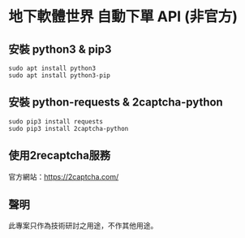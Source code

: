 # 地下軟體世界 自動下單 API (非官方)

## 安裝 python3 & pip3
```shell
sudo apt install python3
sudo apt install python3-pip
```
## 安裝 python-requests & 2captcha-python
```shell
sudo pip3 install requests
sudo pip3 install 2captcha-python
```
## 使用2recaptcha服務
官方網站：https://2captcha.com/

## 聲明
此專案只作為技術研討之用途，不作其他用途。